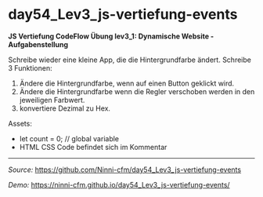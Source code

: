 # day54_Lev3_js-vertiefung-events

**JS Vertiefung CodeFlow Übung lev3_1: Dynamische Website -Aufgabenstellung**

Schreibe wieder eine kleine App, die die Hintergrundfarbe ändert.
Schreibe 3 Funktionen:

1. Ändere die Hintergrundfarbe, wenn auf einen Button geklickt wird.
2. Ändere die Hintergrundfarbe wenn die Regler verschoben werden in den jeweiligen Farbwert.
3. konvertiere Dezimal zu Hex.

Assets:

-   let count = 0; // global variable
-   HTML CSS Code befindet sich im Kommentar

---

_Source:_ https://github.com/Ninni-cfm/day54_Lev3_js-vertiefung-events

_Demo:_ https://ninni-cfm.github.io/day54_Lev3_js-vertiefung-events/
